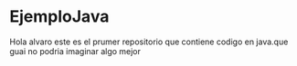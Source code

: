 # EjemploJava

Hola alvaro este es el prumer repositorio que contiene codigo en java.que guai no podria imaginar algo mejor
